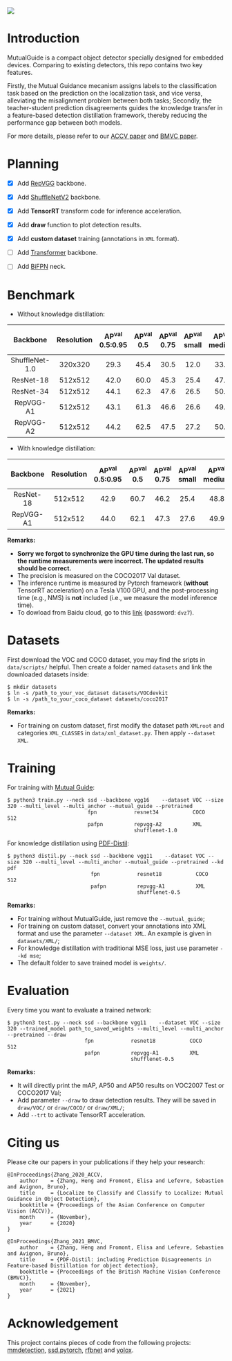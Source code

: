 <img align="center" src="https://github.com/zhangheng19931123/MutualGuide/blob/master/doc/mg.svg">

# Introduction
MutualGuide is a compact object detector specially designed for embedded devices. Comparing to existing detectors, this repo contains two key features. 

Firstly, the Mutual Guidance mecanism assigns labels to the classification task based on the prediction on the localization task, and vice versa, alleviating the misalignment problem between both tasks; Secondly, the teacher-student prediction disagreements guides the knowledge transfer in a feature-based detection distillation framework, thereby reducing the performance gap between both models.

For more details, please refer to our [ACCV paper](https://openaccess.thecvf.com/content/ACCV2020/html/Zhang_Localize_to_Classify_and_Classify_to_Localize_Mutual_Guidance_in_ACCV_2020_paper.html) and [BMVC paper](https://www.bmvc2021.com/).

# Planning
- [x] Add [RepVGG](https://arxiv.org/abs/2101.03697) backbone.
- [x] Add [ShuffleNetV2](https://arxiv.org/abs/1807.11164) backbone.
- [x] Add **TensorRT** transform code for inference acceleration.
- [x] Add **draw** function to plot detection results.
- [x] Add **custom dataset** training (annotations in `XML` format).
- [ ] Add [Transformer](https://arxiv.org/abs/2102.12122) backbone.
- [ ] Add [BiFPN](https://arxiv.org/abs/1911.09070) neck.


# Benchmark

- Without knowledge distillation:


| **Backbone** | **Resolution** | **AP<sup>val**<br>0.5:0.95 | **AP<sup>val**<br>0.5 | **AP<sup>val**<br>0.75 | **AP<sup>val**<br>small | **AP<sup>val**<br>medium | **AP<sup>val**<br>large | **Speed V100**<br>(ms) | **Weights** |
|:------------:|:--------------:|:--------------------------:|:---------------------:|:----------------------:|:-----------------------:|:------------------------:|:-----------------------:|:----------------------:|:-----------:|
| ShuffleNet-1.0 | 320x320      | 29.3 | 45.4 | 30.5 | 12.0 | 33.2 | 43.9 | 8 | [Google](https://drive.google.com/file/d/1t5JuFlb6GQL2nFJkxeh4gD_XUC0uwNay/view?usp=sharing) |
| ResNet-18      | 512x512      | 42.0 | 60.0 | 45.3 | 25.4 | 47.1 | 56.0 | 12 | [Google](https://drive.google.com/file/d/1wZ_tO55nYrzb3X12CrhHby-lw6mAv1M_/view?usp=sharing) |
| ResNet-34      | 512x512      | 44.1 | 62.3 | 47.6 | 26.5 | 50.2 | 58.3 | 16 | [Google](https://drive.google.com/file/d/1DRQ0FHo2Wfn8u4xoN62FLA_Mrjskwj5b/view?usp=sharing) |
| RepVGG-A1      | 512x512      | 43.1 | 61.3 | 46.6 | 26.6 | 49.3 | 55.9 | 12 | [Google](https://drive.google.com/file/d/1iLppaAs7sLr9TXkD3oqmNlG1MVufYRMS/view?usp=sharing) |
| RepVGG-A2      | 512x512      | 44.2 | 62.5 | 47.5 | 27.2 | 50.3 | 57.2 | 18 | [Google](https://drive.google.com/file/d/1fHbSDRvoDB4h-Dh2cm9zoiDYnluGw6Kh/view?usp=sharing) |



- With knowledge distillation:

| **Backbone** | **Resolution** | **AP<sup>val**<br>0.5:0.95 | **AP<sup>val**<br>0.5 | **AP<sup>val**<br>0.75 | **AP<sup>val**<br>small | **AP<sup>val**<br>medium | **AP<sup>val**<br>large | **Speed V100**<br>(ms) | **Weights** |
|:------------:|:--------------:|:--------------------------:|:---------------------:|:----------------------:|:-----------------------:|:------------------------:|:-----------------------:|:----------------------:|:-----------:|
| ResNet-18      | 512x512      | 42.9 | 60.7 | 46.2 | 25.4 | 48.8 | 57.2 | 12 | [Google](https://drive.google.com/file/d/1bilD6E3tdjJI3ZD4vZ6nUU_eSsieAfm5/view?usp=sharing) |
| RepVGG-A1      | 512x512      | 44.0 | 62.1 | 47.3 | 27.6 | 49.9 | 57.9 | 12 | [Google](https://drive.google.com/file/d/1hsb_rxArYYCHK7_RJ37k0N_1uZRu2WmG/view?usp=sharing) |

**Remarks:**

- **Sorry we forgot to synchronize the GPU time during the last run, so the runtime measurements were incorrect. The updated results should be correct.**
- The precision is measured on the COCO2017 Val dataset. 
- The inference runtime is measured by Pytorch framework (**without** TensorRT acceleration) on a Tesla V100 GPU, and the post-processing time (e.g., NMS) is **not** included (i.e., we measure the model inference time).
- To dowload from Baidu cloud, go to this [link](https://pan.baidu.com/s/1G9KbNmbwteiE4a2yb-JiXg) (password: `dvz7`).

# Datasets

First download the VOC and COCO dataset, you may find the sripts in `data/scripts/` helpful.
Then create a folder named `datasets` and link the downloaded datasets inside:

```Shell
$ mkdir datasets
$ ln -s /path_to_your_voc_dataset datasets/VOCdevkit
$ ln -s /path_to_your_coco_dataset datasets/coco2017
```
**Remarks:**

- For training on custom dataset, first modify the dataset path `XMLroot` and categories `XML_CLASSES` in `data/xml_dataset.py`. Then apply `--dataset XML`.

# Training

For training with [Mutual Guide](https://openaccess.thecvf.com/content/ACCV2020/html/Zhang_Localize_to_Classify_and_Classify_to_Localize_Mutual_Guidance_in_ACCV_2020_paper.html):
```Shell
$ python3 train.py --neck ssd --backbone vgg16    --dataset VOC --size 320 --multi_level --multi_anchor --mutual_guide --pretrained
                          fpn            resnet34           COCO       512
                          pafpn          repvgg-A2          XML
                                         shufflenet-1.0
```

For knowledge distillation using [PDF-Distil](https://www.bmvc2021.com/):
```Shell
$ python3 distil.py --neck ssd --backbone vgg11    --dataset VOC --size 320 --multi_level --multi_anchor --mutual_guide --pretrained --kd pdf
                           fpn            resnet18           COCO       512
                           pafpn          repvgg-A1          XML
                                          shufflenet-0.5
```

**Remarks:**

- For training without MutualGuide, just remove the `--mutual_guide`;
- For training on custom dataset, convert your annotations into XML format and use the parameter `--dataset XML`. An example is given in `datasets/XML/`;
- For knowledge distillation with traditional MSE loss, just use parameter `--kd mse`;
- The default folder to save trained model is `weights/`.

# Evaluation

Every time you want to evaluate a trained network:
```Shell
$ python3 test.py --neck ssd --backbone vgg11    --dataset VOC --size 320 --trained_model path_to_saved_weights --multi_level --multi_anchor --pretrained --draw
                         fpn            resnet18           COCO       512
                         pafpn          repvgg-A1          XML
                                        shufflenet-0.5
```

**Remarks:**

- It will directly print the mAP, AP50 and AP50 results on VOC2007 Test or COCO2017 Val;
- Add parameter `--draw` to draw detection results. They will be saved in `draw/VOC/` or `draw/COCO/` or `draw/XML/`;
- Add `--trt` to activate TensorRT acceleration.

# Citing us

Please cite our papers in your publications if they help your research:

    @InProceedings{Zhang_2020_ACCV,
        author    = {Zhang, Heng and Fromont, Elisa and Lefevre, Sebastien and Avignon, Bruno},
        title     = {Localize to Classify and Classify to Localize: Mutual Guidance in Object Detection},
        booktitle = {Proceedings of the Asian Conference on Computer Vision (ACCV)},
        month     = {November},
        year      = {2020}
    }

    @InProceedings{Zhang_2021_BMVC,
        author    = {Zhang, Heng and Fromont, Elisa and Lefevre, Sebastien and Avignon, Bruno},
        title     = {PDF-Distil: including Prediction Disagreements in Feature-based Distillation for object detection},
        booktitle = {Proceedings of the British Machine Vision Conference (BMVC)},
        month     = {November},
        year      = {2021}
    }

# Acknowledgement

This project contains pieces of code from the following projects: [mmdetection](https://github.com/open-mmlab/mmdetection), [ssd.pytorch](https://github.com/amdegroot/ssd.pytorch), [rfbnet](https://github.com/ruinmessi/RFBNet) and [yolox](https://github.com/Megvii-BaseDetection/YOLOX).
